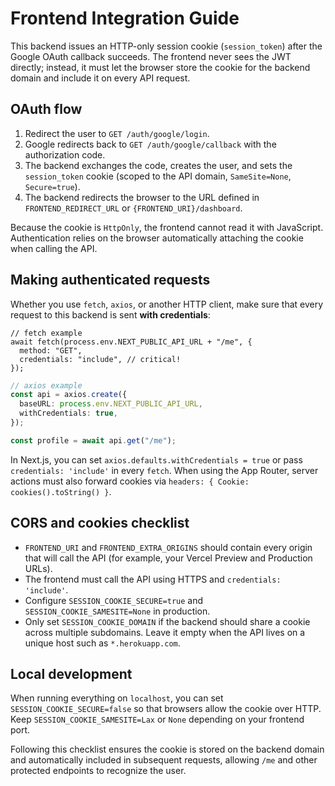 # Frontend Integration Guide

This backend issues an HTTP-only session cookie (`session_token`) after the Google OAuth callback succeeds. The frontend never sees the JWT directly; instead, it must let the browser store the cookie for the backend domain and include it on every API request.

## OAuth flow

1. Redirect the user to `GET /auth/google/login`.
2. Google redirects back to `GET /auth/google/callback` with the authorization code.
3. The backend exchanges the code, creates the user, and sets the `session_token` cookie (scoped to the API domain, `SameSite=None`, `Secure=true`).
4. The backend redirects the browser to the URL defined in `FRONTEND_REDIRECT_URL` or `{FRONTEND_URI}/dashboard`.

Because the cookie is `HttpOnly`, the frontend cannot read it with JavaScript. Authentication relies on the browser automatically attaching the cookie when calling the API.

## Making authenticated requests

Whether you use `fetch`, `axios`, or another HTTP client, make sure that every request to this backend is sent **with credentials**:

```tsx
// fetch example
await fetch(process.env.NEXT_PUBLIC_API_URL + "/me", {
  method: "GET",
  credentials: "include", // critical!
});
```

```ts
// axios example
const api = axios.create({
  baseURL: process.env.NEXT_PUBLIC_API_URL,
  withCredentials: true,
});

const profile = await api.get("/me");
```

In Next.js, you can set `axios.defaults.withCredentials = true` or pass `credentials: 'include'` in every `fetch`. When using the App Router, server actions must also forward cookies via `headers: { Cookie: cookies().toString() }`.

## CORS and cookies checklist

- `FRONTEND_URI` and `FRONTEND_EXTRA_ORIGINS` should contain every origin that will call the API (for example, your Vercel Preview and Production URLs).
- The frontend must call the API using HTTPS and `credentials: 'include'`.
- Configure `SESSION_COOKIE_SECURE=true` and `SESSION_COOKIE_SAMESITE=None` in production.
- Only set `SESSION_COOKIE_DOMAIN` if the backend should share a cookie across multiple subdomains. Leave it empty when the API lives on a unique host such as `*.herokuapp.com`.

## Local development

When running everything on `localhost`, you can set `SESSION_COOKIE_SECURE=false` so that browsers allow the cookie over HTTP. Keep `SESSION_COOKIE_SAMESITE=Lax` or `None` depending on your frontend port.

Following this checklist ensures the cookie is stored on the backend domain and automatically included in subsequent requests, allowing `/me` and other protected endpoints to recognize the user.
